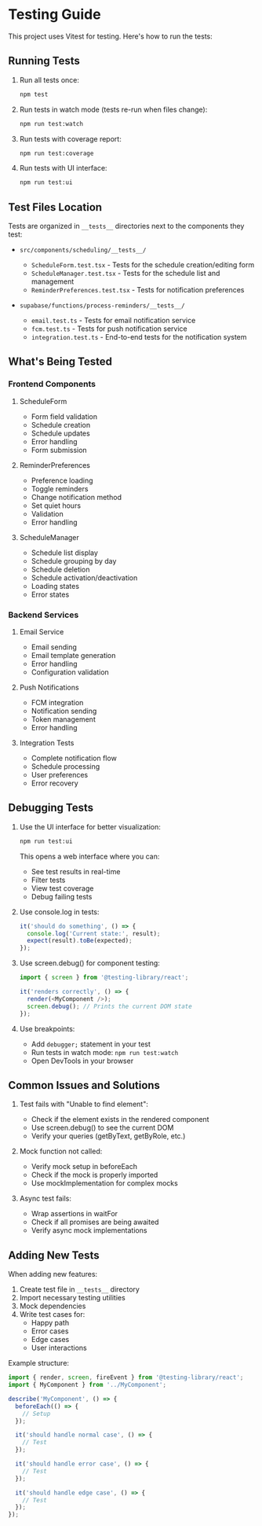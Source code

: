 # Testing Guide

This project uses Vitest for testing. Here's how to run the tests:

## Running Tests

1. Run all tests once:
   ```bash
   npm test
   ```

2. Run tests in watch mode (tests re-run when files change):
   ```bash
   npm run test:watch
   ```

3. Run tests with coverage report:
   ```bash
   npm run test:coverage
   ```

4. Run tests with UI interface:
   ```bash
   npm run test:ui
   ```

## Test Files Location

Tests are organized in `__tests__` directories next to the components they test:

- `src/components/scheduling/__tests__/`
  - `ScheduleForm.test.tsx` - Tests for the schedule creation/editing form
  - `ScheduleManager.test.tsx` - Tests for the schedule list and management
  - `ReminderPreferences.test.tsx` - Tests for notification preferences

- `supabase/functions/process-reminders/__tests__/`
  - `email.test.ts` - Tests for email notification service
  - `fcm.test.ts` - Tests for push notification service
  - `integration.test.ts` - End-to-end tests for the notification system

## What's Being Tested

### Frontend Components
1. ScheduleForm
   - Form field validation
   - Schedule creation
   - Schedule updates
   - Error handling
   - Form submission

2. ReminderPreferences
   - Preference loading
   - Toggle reminders
   - Change notification method
   - Set quiet hours
   - Validation
   - Error handling

3. ScheduleManager
   - Schedule list display
   - Schedule grouping by day
   - Schedule deletion
   - Schedule activation/deactivation
   - Loading states
   - Error states

### Backend Services
1. Email Service
   - Email sending
   - Email template generation
   - Error handling
   - Configuration validation

2. Push Notifications
   - FCM integration
   - Notification sending
   - Token management
   - Error handling

3. Integration Tests
   - Complete notification flow
   - Schedule processing
   - User preferences
   - Error recovery

## Debugging Tests

1. Use the UI interface for better visualization:
   ```bash
   npm run test:ui
   ```
   This opens a web interface where you can:
   - See test results in real-time
   - Filter tests
   - View test coverage
   - Debug failing tests

2. Use console.log in tests:
   ```typescript
   it('should do something', () => {
     console.log('Current state:', result);
     expect(result).toBe(expected);
   });
   ```

3. Use screen.debug() for component testing:
   ```typescript
   import { screen } from '@testing-library/react';

   it('renders correctly', () => {
     render(<MyComponent />);
     screen.debug(); // Prints the current DOM state
   });
   ```

4. Use breakpoints:
   - Add `debugger;` statement in your test
   - Run tests in watch mode: `npm run test:watch`
   - Open DevTools in your browser

## Common Issues and Solutions

1. Test fails with "Unable to find element":
   - Check if the element exists in the rendered component
   - Use screen.debug() to see the current DOM
   - Verify your queries (getByText, getByRole, etc.)

2. Mock function not called:
   - Verify mock setup in beforeEach
   - Check if the mock is properly imported
   - Use mockImplementation for complex mocks

3. Async test fails:
   - Wrap assertions in waitFor
   - Check if all promises are being awaited
   - Verify async mock implementations

## Adding New Tests

When adding new features:
1. Create test file in `__tests__` directory
2. Import necessary testing utilities
3. Mock dependencies
4. Write test cases for:
   - Happy path
   - Error cases
   - Edge cases
   - User interactions

Example structure:
```typescript
import { render, screen, fireEvent } from '@testing-library/react';
import { MyComponent } from '../MyComponent';

describe('MyComponent', () => {
  beforeEach(() => {
    // Setup
  });

  it('should handle normal case', () => {
    // Test
  });

  it('should handle error case', () => {
    // Test
  });

  it('should handle edge case', () => {
    // Test
  });
});

